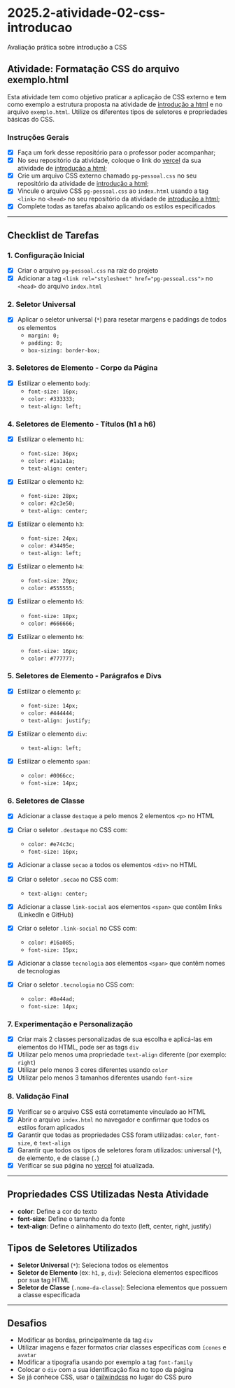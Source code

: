 # 2025.2-atividade-02-css-introducao

Avaliação prática sobre introdução a CSS

## Atividade: Formatação CSS do arquivo exemplo.html

Esta atividade tem como objetivo praticar a aplicação de CSS externo e tem como exemplo a estrutura proposta na atividade de [introdução a html](https://github.com/tads-webdesign/2025.2-atividade-01-html-introducao) e no arquivo `exemplo.html`.
Utilize os diferentes tipos de seletores e propriedades básicas do CSS.

### Instruções Gerais

- [X] Faça um fork desse repositório para o professor poder acompanhar;
- [X] No seu repositório da atividade, coloque o link do [vercel](https://vercel.com/) da sua atividade de [introdução a html](https://github.com/tads-webdesign/2025.2-atividade-01-html-introducao);
- [X] Crie um arquivo CSS externo chamado `pg-pessoal.css` no seu repositório da atividade de [introdução a html](https://github.com/tads-webdesign/2025.2-atividade-01-html-introducao);
- [X] Vincule o arquivo CSS `pg-pessoal.css` ao `index.html` usando a tag `<link>` no `<head>` no seu repositório da atividade de [introdução a html](https://github.com/tads-webdesign/2025.2-atividade-01-html-introducao);
- [X] Complete todas as tarefas abaixo aplicando os estilos especificados

---

## Checklist de Tarefas

### 1. Configuração Inicial

- [X] Criar o arquivo `pg-pessoal.css` na raiz do projeto
- [X] Adicionar a tag `<link rel="stylesheet" href="pg-pessoal.css">` no `<head>` do arquivo `index.html`

### 2. Seletor Universal

- [X] Aplicar o seletor universal (`*`) para resetar margens e paddings de todos os elementos
  - `margin: 0;`
  - `padding: 0;`
  - `box-sizing: border-box;`

### 3. Seletores de Elemento - Corpo da Página

- [X] Estilizar o elemento `body`:
  - `font-size: 16px;`
  - `color: #333333;`
  - `text-align: left;`

### 4. Seletores de Elemento - Títulos (h1 a h6)

- [X] Estilizar o elemento `h1`:

  - `font-size: 36px;`
  - `color: #1a1a1a;`
  - `text-align: center;`
- [X] Estilizar o elemento `h2`:

  - `font-size: 28px;`
  - `color: #2c3e50;`
  - `text-align: center;`
- [X] Estilizar o elemento `h3`:

  - `font-size: 24px;`
  - `color: #34495e;`
  - `text-align: left;`
- [X] Estilizar o elemento `h4`:

  - `font-size: 20px;`
  - `color: #555555;`
- [X] Estilizar o elemento `h5`:

  - `font-size: 18px;`
  - `color: #666666;`
- [X] Estilizar o elemento `h6`:

  - `font-size: 16px;`
  - `color: #777777;`

### 5. Seletores de Elemento - Parágrafos e Divs

- [X] Estilizar o elemento `p`:

  - `font-size: 14px;`
  - `color: #444444;`
  - `text-align: justify;`
- [X] Estilizar o elemento `div`:

  - `text-align: left;`
- [X] Estilizar o elemento `span`:

  - `color: #0066cc;`
  - `font-size: 14px;`

### 6. Seletores de Classe

- [X] Adicionar a classe `destaque` a pelo menos 2 elementos `<p>` no HTML
- [X] Criar o seletor `.destaque` no CSS com:

  - `color: #e74c3c;`
  - `font-size: 16px;`
- [X] Adicionar a classe `secao` a todos os elementos `<div>` no HTML
- [X] Criar o seletor `.secao` no CSS com:

  - `text-align: center;`
- [X] Adicionar a classe `link-social` aos elementos `<span>` que contêm links (LinkedIn e GitHub)
- [X] Criar o seletor `.link-social` no CSS com:

  - `color: #16a085;`
  - `font-size: 15px;`
- [X] Adicionar a classe `tecnologia` aos elementos `<span>` que contêm nomes de tecnologias
- [X] Criar o seletor `.tecnologia` no CSS com:

  - `color: #8e44ad;`
  - `font-size: 14px;`

### 7. Experimentação e Personalização

- [X] Criar mais 2 classes personalizadas de sua escolha e aplicá-las em elementos do HTML, pode ser as tags `div`
- [X] Utilizar pelo menos uma propriedade `text-align` diferente (por exemplo: `right`)
- [X] Utilizar pelo menos 3 cores diferentes usando `color`
- [X] Utilizar pelo menos 3 tamanhos diferentes usando `font-size`

### 8. Validação Final

- [X] Verificar se o arquivo CSS está corretamente vinculado ao HTML
- [X] Abrir o arquivo `index.html` no navegador e confirmar que todos os estilos foram aplicados
- [X] Garantir que todas as propriedades CSS foram utilizadas: `color`, `font-size`, e `text-align`
- [X] Garantir que todos os tipos de seletores foram utilizados: universal (`*`), de elemento, e de classe (`.`)
- [X] Verificar se sua página no [vercel](https://vercel.com) foi atualizada.

---

## Propriedades CSS Utilizadas Nesta Atividade

- **color**: Define a cor do texto
- **font-size**: Define o tamanho da fonte
- **text-align**: Define o alinhamento do texto (left, center, right, justify)

## Tipos de Seletores Utilizados

- **Seletor Universal** (`*`): Seleciona todos os elementos
- **Seletor de Elemento** (ex: `h1`, `p`, `div`): Seleciona elementos específicos por sua tag HTML
- **Seletor de Classe** (`.nome-da-classe`): Seleciona elementos que possuem a classe especificada

---

## Desafios

- Modificar as bordas, principalmente da tag `div`
- Utilizar imagens e fazer formatos criar classes específicas com `ícones` e `avatar`
- Modificar a tipografia usando por exemplo a tag `font-family`
- Colocar o `div` com a sua identificação fixa no topo da página
- Se já conhece CSS, usar o [tailwindcss](https://tailwindcss.com/) no lugar do CSS puro
